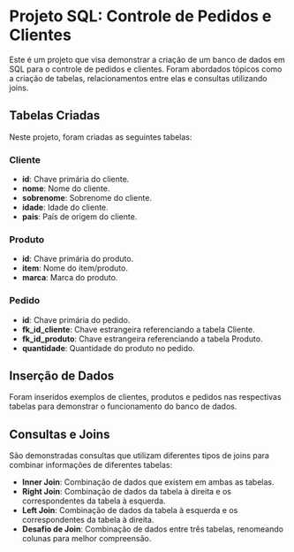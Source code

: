 # Projeto SQL: Controle de Pedidos e Clientes

Este é um projeto que visa demonstrar a criação de um banco de dados em SQL para o controle de pedidos e clientes. 
Foram abordados tópicos como a criação de tabelas, relacionamentos entre elas e consultas utilizando joins.

## Tabelas Criadas

Neste projeto, foram criadas as seguintes tabelas:

### Cliente
- **id**: Chave primária do cliente.
- **nome**: Nome do cliente.
- **sobrenome**: Sobrenome do cliente.
- **idade**: Idade do cliente.
- **pais**: País de origem do cliente.

### Produto
- **id**: Chave primária do produto.
- **item**: Nome do item/produto.
- **marca**: Marca do produto.

### Pedido
- **id**: Chave primária do pedido.
- **fk_id_cliente**: Chave estrangeira referenciando a tabela Cliente.
- **fk_id_produto**: Chave estrangeira referenciando a tabela Produto.
- **quantidade**: Quantidade do produto no pedido.

## Inserção de Dados

Foram inseridos exemplos de clientes, produtos e pedidos nas respectivas tabelas para demonstrar o funcionamento do banco de dados.

## Consultas e Joins

São demonstradas consultas que utilizam diferentes tipos de joins para combinar informações de diferentes tabelas:

- **Inner Join**: Combinação de dados que existem em ambas as tabelas.
- **Right Join**: Combinação de dados da tabela à direita e os correspondentes da tabela à esquerda.
- **Left Join**: Combinação de dados da tabela à esquerda e os correspondentes da tabela à direita.
- **Desafio de Join**: Combinação de dados entre três tabelas, renomeando colunas para melhor compreensão.
